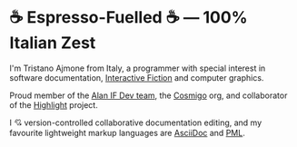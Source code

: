 
# :coffee: Espresso-Fuelled :coffee: — 100% Italian Zest

I'm Tristano Ajmone from Italy, a programmer with special interest in software documentation, [Interactive Fiction] and computer graphics.

Proud member of the [Alan IF Dev team], the [Cosmigo] org, and collaborator of the [Highlight] project.

I :cupid: version-controlled collaborative documentation editing, and my favourite lightweight markup languages are [AsciiDoc] and [PML].

<!----------------------------- REFERENCE LINKS ------------------------------>

[Interactive Fiction]: https://git.io/awesome-if "The Awesome Interactive Fiction website"
[Alan IF Dev team]: https://github.com/alan-if "The Alan Interactive Fiction Development team on GitHub"

[Cosmigo]: https://github.com/cosmigo "Cosmigo on GitHub"

[Highlight]: https://gitlab.com/saalen/highlight "Highlight repository at GitLab"

[AsciiDoc]: https://asciidoctor.org "Asciidoctor website"
[PML]: https://www.pml-lang.dev "Practical Markup Language website"

<!-- EOF -->
